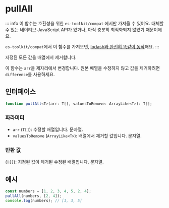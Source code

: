 # pullAll

::: info
이 함수는 호환성을 위한 `es-toolkit/compat` 에서만 가져올 수 있어요. 대체할 수 있는 네이티브 JavaScript API가 있거나, 아직 충분히 최적화되지 않았기 때문이에요.

`es-toolkit/compat`에서 이 함수를 가져오면, [lodash와 완전히 똑같이 동작](../../../compatibility.md)해요.
:::

지정된 모든 값을 배열에서 제거합니다.

이 함수는 `arr`을 제자리에서 변경합니다.
원본 배열을 수정하지 않고 값을 제거하려면 `difference`를 사용하세요.

## 인터페이스

```typescript
function pullAll<T>(arr: T[], valuesToRemove: ArrayLike<T>): T[];
```

### 파라미터

- `arr` (`T[]`): 수정할 배열입니다. 문자열.
- `valuesToRemove` (`ArrayLike<T>`): 배열에서 제거할 값입니다. 문자열.

### 반환 값

(`T[]`): 지정된 값이 제거된 수정된 배열입니다.
문자열.

## 예시

```typescript
const numbers = [1, 2, 3, 4, 5, 2, 4];
pullAll(numbers, [2, 4]);
console.log(numbers); // [1, 3, 5]
```